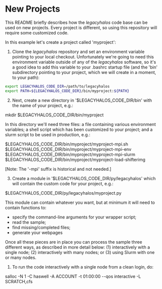 # New Projects

This README briefly describes how the *legacyhalos* code base can be used on new
projects.  Every project is different, so using this repository will require
some customized code.

In this example let's create a project called 'myproject':

1. Clone the *legacyhalos* repository and set an environment variable pointing
to your local checkout. Unfortunately we're going to need this environment
variable outside of any of the *legacyhalos* software, so it's a good idea to
add this variable to your .bashrc startup file (and the 'bin' subdirectory
pointing to your project, which we will create in a moment, to your path):

```bash
export LEGACYHALOS_CODE_DIR=/path/to/legacyhalos
export PATH=${LEGACYHALOS_CODE_DIR}/bin/myproject:${PATH}
```

2. Next, create a new directory in '$LEGACYHALOS_CODE_DIR/bin' with the name of
your project, e.g.:

  mkdir $LEGACYHALOS_CODE_DIR/bin/myproject

In this directory we'll need three files: a file containing various environment
variables; a shell script which has been customized to your project; and a slurm
script to be used in production, e.g.:

  $LEGACYHALOS_CODE_DIR/bin/myproject/myproject-mpi.sh
  $LEGACYHALOS_CODE_DIR/bin/myproject/myproject-mpi-env
  $LEGACYHALOS_CODE_DIR/bin/myproject/myproject-mpi-slurm
  $LEGACYHALOS_CODE_DIR/bin/myproject/myproject-load-shifterimg

[Note: The '-mpi' suffix is historical and not needed.]

3. Create a module in '$LEGACYHALOS_CODE_DIR/py/legacyhalos' which will contain
the custom code for your project, e.g.:

  $LEGACYHALOS_CODE_DIR/py/legacyhalos/myproject.py

This module can contain whatever you want, but at minimum it will need to
contain functions to:

  - specify the command-line arguments for your wrapper script;
  - read the sample;
  - find missing/completed files;
  - generate your webpages

Once all these pieces are in place you can process the sample three different
ways, as described in more detail below: (1) interactively with a single node;
(2) interactively with many nodes; or (3) using Slurm with one or many nodes.

1. To run the code interactively with a single node from a clean login, do:

  salloc -N 1 -C haswell -A ACCOUNT -t 01:00:00 --qos interactive -L SCRATCH,cfs
  
  
  
